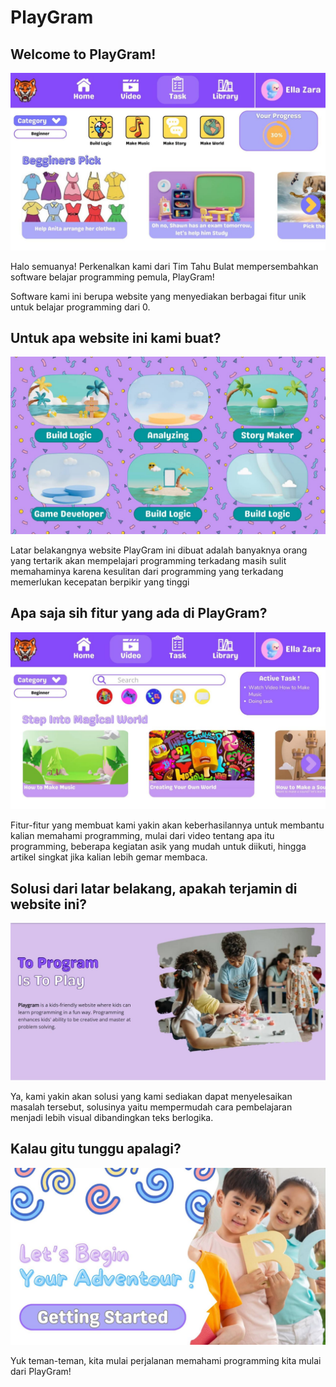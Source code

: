 # PlayGram

## Welcome to PlayGram!

![PlayGram Preview](./src/assets/img/readme/IMG-20240509-WA0004.jpg)

Halo semuanya! Perkenalkan kami dari Tim Tahu Bulat mempersembahkan software belajar programming pemula, PlayGram!

Software kami ini berupa website yang menyediakan berbagai fitur unik untuk belajar programming dari 0. 

## Untuk apa website ini kami buat?

![Learn Programming from 0!](./src/assets/img/readme/IMG-20240509-WA0007.jpg)

Latar belakangnya website PlayGram ini dibuat adalah banyaknya orang yang tertarik akan mempelajari programming terkadang masih sulit memahaminya karena kesulitan dari programming yang terkadang memerlukan kecepatan berpikir yang tinggi

## Apa saja sih fitur yang ada di PlayGram?

![Playgram Preview](./src/assets/img/readme/IMG-20240509-WA0003.jpg)

Fitur-fitur yang membuat kami yakin akan keberhasilannya untuk membantu kalian memahami programming, mulai dari video tentang apa itu programming, beberapa kegiatan asik yang mudah untuk diikuti, hingga artikel singkat jika kalian lebih gemar membaca.

## Solusi dari latar belakang, apakah terjamin di website ini?

![What is PlayGram?](./src/assets/img/readme/anjay.jpg)

Ya, kami yakin akan solusi yang kami sediakan dapat menyelesaikan masalah tersebut, solusinya yaitu mempermudah cara pembelajaran menjadi lebih visual dibandingkan teks berlogika.

## Kalau gitu tunggu apalagi?

![Lets Get Started!](./src/assets/img/readme/IMG-20240509-WA0005.jpg)

Yuk teman-teman, kita mulai perjalanan memahami programming kita mulai dari PlayGram!